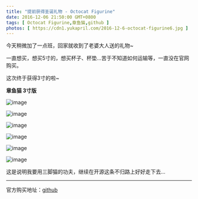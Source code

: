 ```yaml
---
title: "提前获得圣诞礼物 - Octocat Figurine"
date: 2016-12-06 21:50:00 GMT+0800
tags: [ Octocat Figurine,章鱼猫,github ]
photos: [ https://cdn1.yukapril.com/2016-12-6-octocat-figurine6.jpg ]
---
```


今天稍微加了一点班，回家就收到了老婆大人送的礼物~

一直想买，想买5寸的，想买杯子、杯垫...苦于不知道如何运输等，一直没在官网购买。

这次终于获得3寸的啦~

<!-- truncate -->

**章鱼猫 3寸版**

![image](https://cdn1.yukapril.com/2016-12-6-octocat-figurine1.jpg)

![image](https://cdn1.yukapril.com/2016-12-6-octocat-figurine2.jpg)

![image](https://cdn1.yukapril.com/2016-12-6-octocat-figurine3.jpg)

![image](https://cdn1.yukapril.com/2016-12-6-octocat-figurine4.jpg)

![image](https://cdn1.yukapril.com/2016-12-6-octocat-figurine5.jpg)

![image](https://cdn1.yukapril.com/2016-12-6-octocat-figurine6.jpg)

这是说明我要用三脚猫的功夫，继续在开源这条不归路上好好走下去...

---

官方购买地址：[github](https://github.myshopify.com/products/octocat-figurine)
